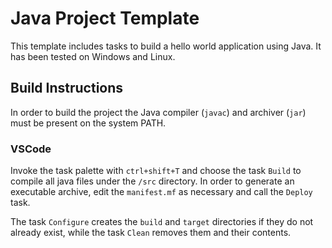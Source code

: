 # Java Project Template

This template includes tasks to build a hello world application using Java. It has been tested on Windows and Linux.

## Build Instructions

In order to build the project the Java compiler (`javac`) and archiver (`jar`) must be present on the system PATH.

### VSCode

Invoke the task palette with `ctrl+shift+T` and choose the task `Build` to compile all java files under the `/src` directory. In order to generate an executable archive, edit the `manifest.mf` as necessary and call the `Deploy` task.

The task `Configure` creates the `build` and `target` directories if they do not already exist, while the task `Clean` removes them and their contents.